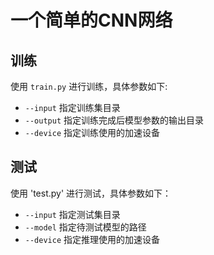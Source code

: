 # 一个简单的CNN网络
## 训练
使用 `train.py` 进行训练，具体参数如下:

- ``--input`` 指定训练集目录
- ``--output`` 指定训练完成后模型参数的输出目录
- ``--device`` 指定训练使用的加速设备

## 测试
使用 'test.py' 进行测试，具体参数如下：

- ``--input`` 指定测试集目录
- ``--model`` 指定待测试模型的路径
- ``--device`` 指定推理使用的加速设备